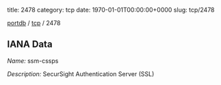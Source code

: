 title: 2478
category: tcp
date: 1970-01-01T00:00:00+0000
slug: tcp/2478

[portdb](/) / [tcp](/category/tcp.html) / 2478


## IANA Data

_Name:_ ssm-cssps

_Description:_ SecurSight Authentication Server (SSL)

